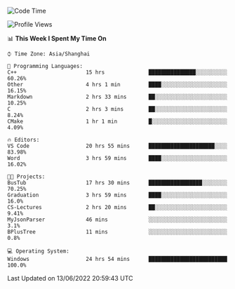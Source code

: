 <!--START_SECTION:waka-->
![Code Time](http://img.shields.io/badge/Code%20Time-125%20hrs%2027%20mins-blue)

![Profile Views](http://img.shields.io/badge/Profile%20Views-0-blue)

📊 **This Week I Spent My Time On** 

```text
⌚︎ Time Zone: Asia/Shanghai

💬 Programming Languages: 
C++                      15 hrs              ███████████████░░░░░░░░░░   60.26% 
Other                    4 hrs 1 min         ████░░░░░░░░░░░░░░░░░░░░░   16.15% 
Markdown                 2 hrs 33 mins       ██░░░░░░░░░░░░░░░░░░░░░░░   10.25% 
C                        2 hrs 3 mins        ██░░░░░░░░░░░░░░░░░░░░░░░   8.24% 
CMake                    1 hr 1 min          █░░░░░░░░░░░░░░░░░░░░░░░░   4.09%

🔥 Editors: 
VS Code                  20 hrs 55 mins      █████████████████████░░░░   83.98% 
Word                     3 hrs 59 mins       ████░░░░░░░░░░░░░░░░░░░░░   16.02%

🐱‍💻 Projects: 
BusTub                   17 hrs 30 mins      █████████████████░░░░░░░░   70.25% 
Graduation               3 hrs 59 mins       ████░░░░░░░░░░░░░░░░░░░░░   16.0% 
CS-Lectures              2 hrs 20 mins       ██░░░░░░░░░░░░░░░░░░░░░░░   9.41% 
MyJsonParser             46 mins             ░░░░░░░░░░░░░░░░░░░░░░░░░   3.1% 
BPlusTree                11 mins             ░░░░░░░░░░░░░░░░░░░░░░░░░   0.8%

💻 Operating System: 
Windows                  24 hrs 54 mins      █████████████████████████   100.0%

```


 Last Updated on 13/06/2022 20:59:43 UTC
<!--END_SECTION:waka-->